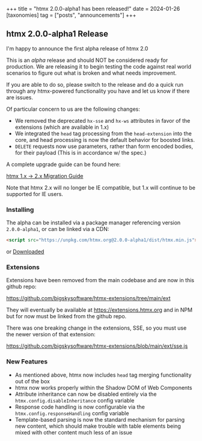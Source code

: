 +++
title = "htmx 2.0.0-alpha1 has been released!"
date = 2024-01-26
[taxonomies]
tag = ["posts", "announcements"]
+++

## htmx 2.0.0-alpha1 Release

I'm happy to announce the first alpha release of htmx 2.0

This is an _alpha_ release and should NOT be considered ready for production.  We are releasing it to begin testing
the code against real world scenarios to figure out what is broken and what needs improvement.

If you are able to do so, please switch to the release and do a quick run through any htmx-powered functionality you
have and let us know if there are issues.

Of particular concern to us are the following changes:

* We removed the deprecated `hx-sse` and `hx-ws` attributes in favor of the extensions (which are available in 1.x)
* We integrated the `head` tag processing from the `head-extension` into the core, and head processing is now the default
  behavior for boosted links.
* `DELETE` requests now use parameters, rather than form encoded bodies, for their payload (This is in accordance w/ the spec.)

A complete upgrade guide can be found here:

[htmx 1.x -> 2.x Migration Guide](@/migration-guide-htmx-1.md)

Note that htmx 2.x will no longer be IE compatible, but 1.x will continue to be supported for IE users.

### Installing

The alpha can be installed via a package manager referencing version `2.0.0-alpha1`, or can be linked via a CDN:

```html
<script src="https://unpkg.com/htmx.org@2.0.0-alpha1/dist/htmx.min.js"></script>
```

or <a href="https://unpkg.com/htmx.org@2.0.0-alpha1/dist/htmx.min.js" download>Downloaded</a>

### Extensions

Extensions have been removed from the main codebase and are now in this github repo:

<https://github.com/bigskysoftware/htmx-extensions/tree/main/ext>

They will eventually be available at <https://extensions.htmx.org> and in NPM but for now must be linked from the
github repo.

There was one breaking change in the extensions, SSE, so you must use the newer version of that extension:

https://github.com/bigskysoftware/htmx-extensions/blob/main/ext/sse.js

### New Features

* As mentioned above, htmx now includes `head` tag merging functionality out of the box
* htmx now works properly within the Shadow DOM of Web Components
* Attribute inheritance can now be disabled entirely via the `htmx.config.disableInheritance` config variable
* Response code handling is now configurable via the `htmx.config.responseHandling` config variable
* Template-based parsing is now the standard mechanism for parsing new content, which should make trouble with
  table elements being mixed with other content much less of an issue
